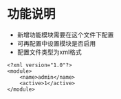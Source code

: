 # 功能说明
- 新增功能模块需要在这个文件下配置
- 可再配置中设置模块是否启用
- 配置文件类型为xml格式
```azure
<?xml version="1.0"?>
<module>
    <name>admin</name>
    <active>1</active>
</module>
```